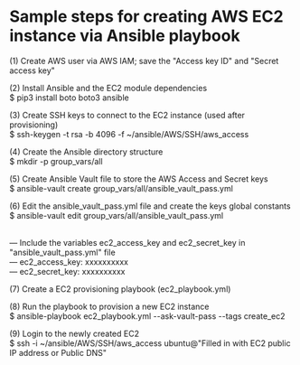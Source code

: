 # Sample steps for creating AWS EC2 instance via Ansible playbook
(1) Create AWS user via AWS IAM; save the "Access key ID" and "Secret access key"

(2) Install Ansible and the EC2 module dependencies
<br>$ pip3 install boto boto3 ansible

(3) Create SSH keys to connect to the EC2 instance (used after provisioning)
<br>$ ssh-keygen -t rsa -b 4096 -f ~/ansible/AWS/SSH/aws_access

(4) Create the Ansible directory structure
<br>$ mkdir -p group_vars/all

(5) Create Ansible Vault file to store the AWS Access and Secret keys
<br>$ ansible-vault create group_vars/all/ansible_vault_pass.yml

(6) Edit the ansible_vault_pass.yml file and create the keys global constants
<br>$ ansible-vault edit group_vars/all/ansible_vault_pass.yml

<br>— Include the variables ec2_access_key and ec2_secret_key in "ansible_vault_pass.yml" file
<br>—  ec2_access_key: xxxxxxxxxx
<br>—  ec2_secret_key: xxxxxxxxxx

(7) Create a EC2 provisioning playbook (ec2_playbook.yml)

(8) Run the playbook to provision a new EC2 instance
<br>$ ansible-playbook ec2_playbook.yml --ask-vault-pass --tags create_ec2

(9) Login to the newly created EC2
<br>$ ssh -i ~/ansible/AWS/SSH/aws_access ubuntu@"Filled in with EC2 public IP address or Public DNS"

